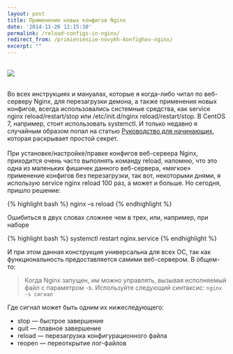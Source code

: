 ```yaml
---
layout: post
title: Применение новых конфигов Nginx
date: '2014-11-26 12:15:30'
permalink: /reload-configs-in-nginx/
redirect_from: /primienieniie-novykh-konfighov-nginx/
excerpt: ""
---
```


<br>
<img src="https://farm1.staticflickr.com/638/21467238659_236e8fe9b5_o.jpg">
<br>
<br>

Во всех инструкциях и мануалах, которые я когда-либо читал по веб-серверу Nginx, для перезагрузки демона, а также применения новых конфигов, всегда использовались системные средства, как service nginx reload/restart/stop или /etc/init.d/nginx reload/restart/stop. В CentOS 7, например, стоит использовать systemctl. И только недавно я случайным образом попал на статью [Руководство для начинающих](http://nginx.org/ru/docs/beginners_guide.html), которая раскрывает простой секрет.
<br>
<br>
При установке/настройке/правке конфигов веб-сервера Nginx, приходится очень часто выполнять команду reload, напомню, что это одна из маленьких фишичек данного веб-сервера, «мягкое» применение конфигов без перезагрузки, так вот, некоторыми днями, я использую service nginx reload 100 раз, а может и больше. Но сегодня, пришло решение:

{% highlight bash %}
nginx –s reload
{% endhighlight %}

Ошибиться в двух словах сложнее чем в трех, или, например, при наборе

{% highlight bash %}
systemctl restart nginx.service
{% endhighlight %}

И при этом данная конструкция универсальна для всех ОС, так как функциональность предоставляется самими веб-сервером. В общем-то:

> Когда Nginx запущен, им можно управлять, вызывая исполняемый файл с параметром -s. Используйте следующий синтаксис: `nginx -s сигнал`

Где сигнал может быть одним их нижеследующего:

* stop — быстрое завершение
* quit — плавное завершение
* reload — перезагрузка конфигурационного файла
* reopen — переоткрытие лог-файлов
